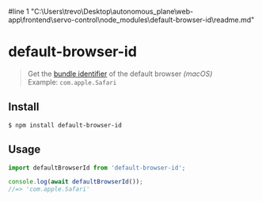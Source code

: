 #line 1 "C:\\Users\\trevo\\Desktop\\autonomous_plane\\web-app\\frontend\\servo-control\\node_modules\\default-browser-id\\readme.md"
# default-browser-id

> Get the [bundle identifier](https://developer.apple.com/library/Mac/documentation/General/Reference/InfoPlistKeyReference/Articles/CoreFoundationKeys.html#//apple_ref/doc/plist/info/CFBundleIdentifier) of the default browser *(macOS)*\
> Example: `com.apple.Safari`

## Install

```
$ npm install default-browser-id
```

## Usage

```js
import defaultBrowserId from 'default-browser-id';

console.log(await defaultBrowserId());
//=> 'com.apple.Safari'
```
